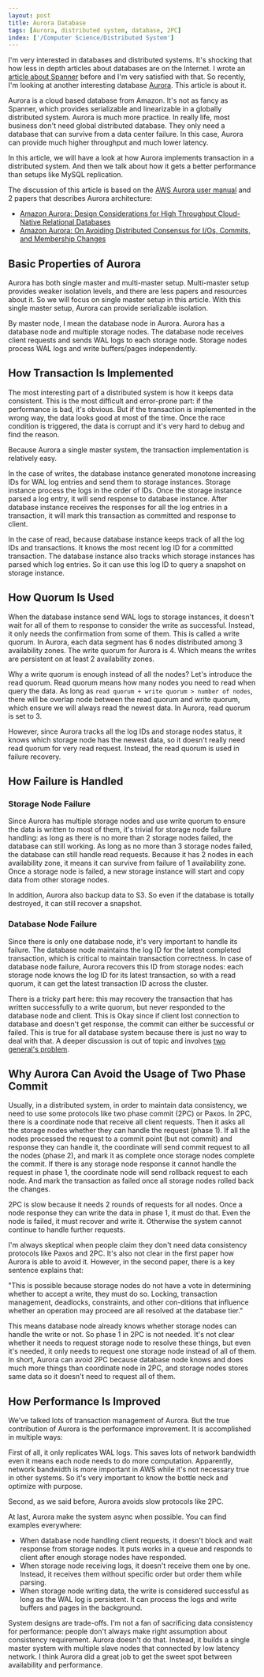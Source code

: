 ```yaml
---
layout: post
title: Aurora Database
tags: [Aurora, distributed system, database, 2PC]
index: ['/Computer Science/Distributed System']
---
```


I'm very interested in databases and distributed systems. It's shocking that how less in depth articles about databases are on the Internet. I wrote an [article about Spanner](/2018-07-29-A-Review-on-Spanner-and-Open-Source-Implementations.html) before and I'm very satisfied with that. So recently, I'm looking at another interesting database [Aurora](https://aws.amazon.com/rds/aurora/). This article is about it.

Aurora is a cloud based database from Amazon. It's not as fancy as Spanner, which provides serializable and linearizable in a globally distributed system. Aurora is much more practice. In really life, most business don't need global distributed database. They only need a database that can survive from a data center failure. In this case, Aurora can provide much higher throughput and much lower latency.

In this article, we will have a look at how Aurora implements transaction in a distributed system. And then we talk about how it gets a better performance than setups like MySQL replication.

The discussion of this article is based on the [AWS Aurora user manual](https://docs.aws.amazon.com/AmazonRDS/latest/AuroraUserGuide/CHAP_AuroraOverview.html) and 2 papers that describes Aurora architecture: 

* [Amazon Aurora: Design Considerations for High Throughput Cloud-Native Relational Databases](https://media.amazonwebservices.com/blog/2017/aurora-design-considerations-paper.pdf)
* [Amazon Aurora: On Avoiding Distributed Consensus for I/Os, Commits, and Membership Changes](https://dl.acm.org/doi/abs/10.1145/3183713.3196937)

## Basic Properties of Aurora

Aurora has both single master and multi-master setup. Multi-master setup provides weaker isolation levels, and there are less papers and resources about it. So we will focus on single master setup in this article. With this single master setup, Aurora can provide serializable isolation.

By master node, I mean the database node in Aurora. Aurora has a database node and multiple storage nodes. The database node receives client requests and sends WAL logs to each storage node. Storage nodes process WAL logs and write buffers/pages independently.

## How Transaction Is Implemented

The most interesting part of a distributed system is how it keeps data consistent. This is the most difficult and error-prone part:  if the performance is bad, it's obvious. But if the transaction is implemented in the wrong way, the data looks good at most of the time. Once the race condition is triggered, the data is corrupt and it's very hard to debug and find the reason.

Because Aurora a single master system, the transaction implementation is relatively easy.

In the case of writes, the database instance generated monotone increasing IDs for WAL log entries and send them to storage instances. Storage instance process the logs in the order of IDs. Once the storage instance parsed a log entry, it will send response to database instance. After database instance receives the responses for all the log entries in a transaction, it will mark this transaction as committed and response to client.

In the case of read, because database instance keeps track of all the log IDs and transactions. It knows the most recent log ID for a committed transaction. The database instance also tracks which storage instances has parsed which log entries. So it can use this log ID to query a snapshot on storage instance.

## How Quorum Is Used

When the database instance send WAL logs to storage instances, it doesn't wait for all of them to response to consider the write as successful. Instead, it only needs the confirmation from some of them. This is called a write quorum. In Aurora, each data segment has 6 nodes distributed among 3 availability zones. The write quorum for Aurora is 4. Which means the writes are persistent on at least 2 availability zones.

Why a write quorum is enough instead of all the nodes? Let's introduce the read quorum. Read quorum means how many nodes you need to read when query the data. As long as `read quorum + write quorum > number of nodes`, there will be overlap node between the read quorum and write quorum, which ensure we will always read the newest data. In Aurora, read quorum is set to 3.

However, since Aurora tracks all the log IDs and storage nodes status, it knows which storage node has the newest data, so it doesn't really need read quorum for very read request. Instead, the read quorum is used in failure recovery.

## How Failure is Handled

### Storage Node Failure

Since Aurora has multiple storage nodes and use write quorum to ensure the data is written to most of them, it's trivial for storage node failure handling: as long as there is no more than 2 storage nodes failed, the database can still working. As long as no more than 3 storage nodes failed, the database can still handle read requests. Because it has 2 nodes in each availability zone, it means it can survive from failure of 1 availability zone. Once a storage node is failed, a new storage instance will start and copy data from other storage nodes.

In addition, Aurora also backup data to S3. So even if the database is totally destroyed, it can still recover a snapshot.

### Database Node Failure

Since there is only one database node, it's very important to handle its failure. The database node maintains the log ID for the latest completed transaction, which is critical to maintain transaction correctness. In case of database node failure, Aurora recovers this ID from storage nodes: each storage node knows the log ID for its latest transaction, so with a read quorum, it can get the latest transaction ID across the cluster.

There is a tricky part here: this may recovery the transaction that has written successfully to a write quorum, but never responded to the database node and client. This is Okay since if client lost connection to database and doesn't get response, the commit can either be successful or failed. This is true for all database system because there is just no way to deal with that. A deeper discussion is out of topic and involves [two general's problem](https://en.wikipedia.org/wiki/Two_Generals%27_Problem).

## Why Aurora Can Avoid the Usage of Two Phase Commit

Usually, in a distributed system, in order to maintain data consistency, we need to use some protocols like two phase commit (2PC) or Paxos. In 2PC, there is a coordinate node that receive all client requests. Then it asks all the storage nodes whether they can handle the request (phase 1). If all the nodes processed the request to a commit point (but not commit) and response they can handle it, the coordinate will send commit request to all the nodes (phase 2), and mark it as complete once storage nodes complete the commit. If there is any storage node response it cannot handle the request in phase 1, the coordinate node will send rollback request to each node. And mark the transaction as failed once all storage nodes rolled back the changes.

2PC is slow because it needs 2 rounds of requests for all nodes. Once a node response they can write the data in phase 1, it must do that. Even the node is failed, it must recover and write it. Otherwise the system cannot continue to handle further requests.

I'm always skeptical when people claim they don't need data consistency protocols like Paxos and 2PC. It's also not clear in the first paper how Aurora is able to avoid it. However, in the second paper, there is a key sentence explains that:

"This is possible because storage nodes do not have a vote in determining whether to accept a write, they must do so. Locking, transaction management, deadlocks, constraints, and other con-ditions that influence whether an operation may proceed are all resolved at the database tier."

This means database node already knows whether storage nodes can handle the write or not. So phase 1 in 2PC is not needed. It's not clear whether it needs to request storage node to resolve these things, but even it's needed, it only needs to request one storage node instead of all of them. In short, Aurora can avoid 2PC because database node knows and does much more things than coordinate node in 2PC, and storage nodes stores same data so it doesn't need to request all of them.

## How Performance Is Improved

We've talked lots of transaction management of Aurora. But the true contribution of Aurora is the performance improvement. It is accomplished in multiple ways:

First of all, it only replicates WAL logs. This saves lots of network bandwidth even it means each node needs to do more computation. Apparently, network bandwidth is more important in AWS while it's not necessary true in other systems. So it's very important to know the bottle neck and optimize with purpose.

Second, as we said before, Aurora avoids slow protocols like 2PC.

At last, Aurora make the system async when possible. You can find examples everywhere:

* When database node handling client requests, it doesn't block and wait response from storage nodes. It puts works in a queue and responds to client after enough storage nodes have responded.
* When storage node receiving logs, it doesn't receive them one by one. Instead, it receives them without specific order but order them while parsing.
* When storage node writing data, the write is considered successful as long as the WAL log is persistent. It can process the logs and write buffers and pages in the background.

System designs are trade-offs. I'm not a fan of sacrificing data consistency for performance: people don't always make right assumption about consistency requirement. Aurora doesn't do that. Instead, it builds a single master system with multiple slave nodes that connected by low latency network. I think Aurora did a great job to get the sweet spot between availability and performance.
